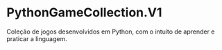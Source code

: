 # PythonGameCollection.V1
Coleção de jogos desenvolvidos em Python, com o intuito de aprender e praticar a linguagem. 
